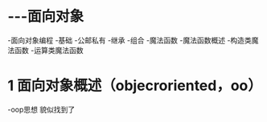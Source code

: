 # ---面向对象
-面向对象编程
     -基础
     -公邮私有
     -继承
     -组合
 -魔法函数
      -魔法函数概述
      -构造类魔法函数
      -运算类魔法函数
      
      
  # 1 面向对象概述（objecroriented，oo）
  -oop思想
  貌似找到了  
  